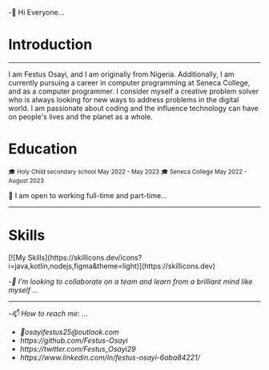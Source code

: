 
-👋 Hi Everyone...
<h1>Introduction</h1>
<hr>
<p> I am Festus Osayi, and I am originally from Nigeria. Additionally, I am currently pursuing a 
career in computer programming at Seneca College, and as a computer programmer. I consider 
myself a creative problem solver who is always looking for new ways to address problems in the 
digital world. I am passionate about coding and the influence technology can have on people's 
lives and the planet as a whole.</p>

<h1>Education</h1>
<small>🎓 Holy Child secondary school May 2022 - May 2023</small>
<small>🎓 Seneca College May 2022 - August 2023</small>
<p>🔭 I am open to working full-time and part-time...</p>
<hr>

<h1>Skills</h1>
[![My Skills](https://skillicons.dev/icons?i=java,kotlin,nodejs,figma&theme=light)](https://skillicons.dev)

-<em>👯 I’m looking to collaborate on a team and learn from a brilliant mind like myself ...<em>
<hr>
-📫 How to reach me: ...
<ul>
  <li> 📧osayifestus25@outlook.com </li>
   <li>https://github.com/Festus-Osayi </li>
  <li>https://twitter.com/Festus_Osayi29</li>
  <li>https://www.linkedin.com/in/festus-osayi-6aba84221/</li>
  </ul>
  


